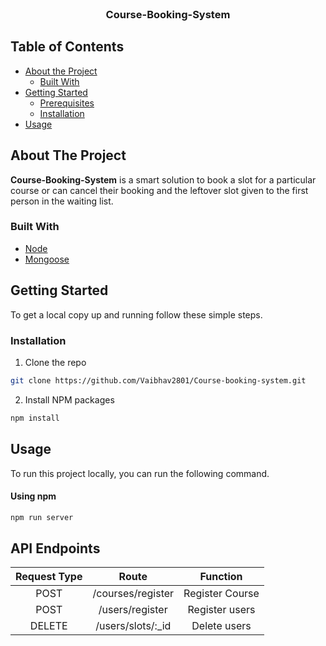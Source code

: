 
<br />
<p align="center">
  <h3 align="center">Course-Booking-System</h3>
</p>

<!-- TABLE OF CONTENTS -->
## Table of Contents

* [About the Project](#about-the-project)
  * [Built With](#built-with)
* [Getting Started](#getting-started)
  * [Prerequisites](#prerequisites)
  * [Installation](#installation)
* [Usage](#usage)

<!-- ABOUT THE PROJECT -->
## About The Project

**Course-Booking-System** is a smart solution to book a slot for a particular course or can cancel their booking and the leftover slot given to the first person in the waiting list.

### Built With

* [Node](https://nodejs.org/en/)
* [Mongoose](https://www.npmjs.com/package/mongoose)



<!-- GETTING STARTED -->
## Getting Started

To get a local copy up and running follow these simple steps.

### Installation
 
1. Clone the repo
```sh
git clone https://github.com/Vaibhav2801/Course-booking-system.git
```
2. Install NPM packages
```sh
npm install
```
<!-- USAGE EXAMPLES -->
## Usage

To run this project locally, you can run the following command. 

#### Using npm
```sh
npm run server
```

## API Endpoints

|Request Type| Route | Function |
|:-----------:|:------:|:---------:|
| POST | /courses/register |  Register Course|
| POST | /users/register | Register  users |
| DELETE | /users/slots/:_id | Delete users |



